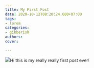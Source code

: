 ```yaml
---
title: My First Post
date: 2020-10-12T08:20:24.000+07:00
tags:
- lorem
categories:
- gibberish
authors: 
cover: 

---
```

![](/uploads/img_20180422_125257_hdr.jpg)Hi this is my really really first post ever!